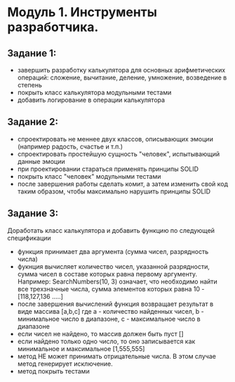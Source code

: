 # Модуль 1. Инструменты разработчика.

## Задание 1:
- завершить разработку калькулятора для основных арифметических операций: сложение, вычитание, деление, умножение, возведение в степень
- покрыть класс калькулятора модульными тестами
- добавить логирование в операции калькулятора

## Задание 2:
- спроектировать не меннее двух классов, описывающих эмоции (например радость, счастье и т.п.)
- спроектировать простейшую сущность "человек", испытывающий данные эмоции
- при проектировании стараться применять принципы SOLID
- покрыть класс "человек" модульными тестами
- после завершения работы сделать комит, а затем изменить свой код таким образом, чтобы максимально нарушить принципы SOLID

## Задание 3:
Доработать класс калькулятора и добавить функцию по следующей спецификации
- функция принимает два аргумента (сумма чисел, разрядность числа)
- фукнция вычисляет количество чисел, указанной разрядности, сумма чисел в составе которых равна первому аргументу. Например: SearchNumbers(10, 3) означает, что необходимо найти все трехзначные числа, сумма элементов которых равна 10 - [118,127,136 .....]
- после завершения вычислений функция возвращает результат в виде массива [a,b,c] где а - количество найденных чисел, b - минимальное число в диапазоне, c - максимальное число в диапазоне
- если чисел не найдено, то массив должен быть пуст []
- если найдено только одно число, то оно записывается как минимальное и максимальное [1,555,555]
- метод НЕ может принимать отрицательные числа. В этом случае метод генерирует исключение.
- метод покрыть тестами